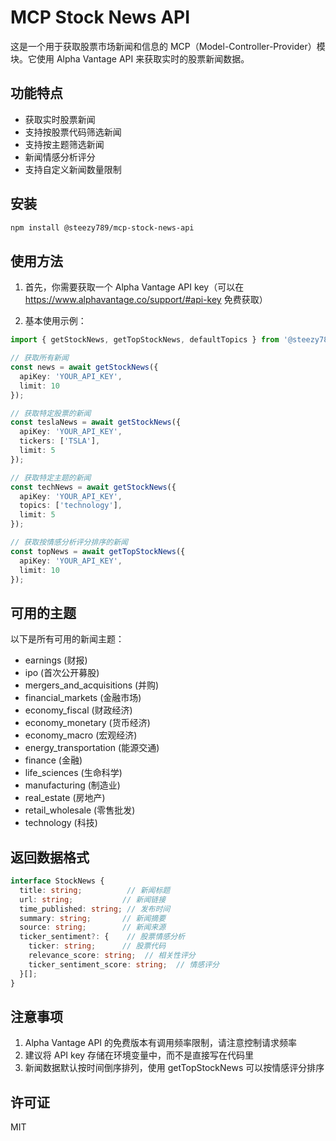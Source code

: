 # MCP Stock News API

这是一个用于获取股票市场新闻和信息的 MCP（Model-Controller-Provider）模块。它使用 Alpha Vantage API 来获取实时的股票新闻数据。

## 功能特点

- 获取实时股票新闻
- 支持按股票代码筛选新闻
- 支持按主题筛选新闻
- 新闻情感分析评分
- 支持自定义新闻数量限制

## 安装

```bash
npm install @steezy789/mcp-stock-news-api
```

## 使用方法

1. 首先，你需要获取一个 Alpha Vantage API key（可以在 https://www.alphavantage.co/support/#api-key 免费获取）

2. 基本使用示例：

```typescript
import { getStockNews, getTopStockNews, defaultTopics } from '@steezy789/mcp-stock-news-api';

// 获取所有新闻
const news = await getStockNews({
  apiKey: 'YOUR_API_KEY',
  limit: 10
});

// 获取特定股票的新闻
const teslaNews = await getStockNews({
  apiKey: 'YOUR_API_KEY',
  tickers: ['TSLA'],
  limit: 5
});

// 获取特定主题的新闻
const techNews = await getStockNews({
  apiKey: 'YOUR_API_KEY',
  topics: ['technology'],
  limit: 5
});

// 获取按情感分析评分排序的新闻
const topNews = await getTopStockNews({
  apiKey: 'YOUR_API_KEY',
  limit: 10
});
```

## 可用的主题

以下是所有可用的新闻主题：

- earnings (财报)
- ipo (首次公开募股)
- mergers_and_acquisitions (并购)
- financial_markets (金融市场)
- economy_fiscal (财政经济)
- economy_monetary (货币经济)
- economy_macro (宏观经济)
- energy_transportation (能源交通)
- finance (金融)
- life_sciences (生命科学)
- manufacturing (制造业)
- real_estate (房地产)
- retail_wholesale (零售批发)
- technology (科技)

## 返回数据格式

```typescript
interface StockNews {
  title: string;          // 新闻标题
  url: string;           // 新闻链接
  time_published: string; // 发布时间
  summary: string;       // 新闻摘要
  source: string;        // 新闻来源
  ticker_sentiment?: {    // 股票情感分析
    ticker: string;      // 股票代码
    relevance_score: string;  // 相关性评分
    ticker_sentiment_score: string;  // 情感评分
  }[];
}
```

## 注意事项

1. Alpha Vantage API 的免费版本有调用频率限制，请注意控制请求频率
2. 建议将 API key 存储在环境变量中，而不是直接写在代码里
3. 新闻数据默认按时间倒序排列，使用 getTopStockNews 可以按情感评分排序

## 许可证

MIT